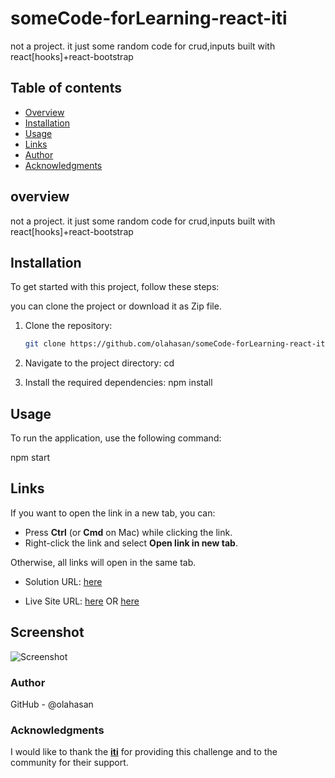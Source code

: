 # someCode-forLearning-react-iti

not a project. it just some random code for crud,inputs built with react[hooks]+react-bootstrap

## Table of contents

- [Overview](#overview)
- [Installation](#Installation)
- [Usage](#Usage)
- [Links](#Links)
- [Author](#author)
- [Acknowledgments](#Acknowledgments)


## overview
not a project. it just some random code for crud,inputs built with react[hooks]+react-bootstrap

## Installation
To get started with this project, follow these steps:

you can clone the project or download it as Zip file.
1. Clone the repository:
   ```bash
   git clone https://github.com/olahasan/someCode-forLearning-react-iti.git

2. Navigate to the project directory:
   cd <project-directory>

3. Install the required dependencies:
   npm install   


## Usage
To run the application, use the following command:

npm start


## Links

If you want to open the link in a new tab, you can:

- Press **Ctrl** (or **Cmd** on Mac) while clicking the link.
- Right-click the link and select **Open link in new tab**.

Otherwise, all links will open in the same tab.


- Solution URL: [here](https://github.com/olahasan/someCode-forLearning-react-iti) 

- Live Site URL: [here](https://somecode-forlearning-react-iti.surge.sh/)   OR  [here](https://somecode-forlearning-react-iti.netlify.app/) 

 ## Screenshot
 
![Screenshot](./public/form1.png)


### Author

GitHub - @olahasan

### Acknowledgments

I would like to thank the **[iti](https://iti.gov.eg/home)** for providing this challenge and to the community for their support.


